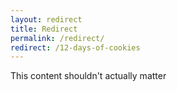 ```yaml
---
layout: redirect
title: Redirect
permalink: /redirect/
redirect: /12-days-of-cookies
---
```


This content shouldn't actually matter
